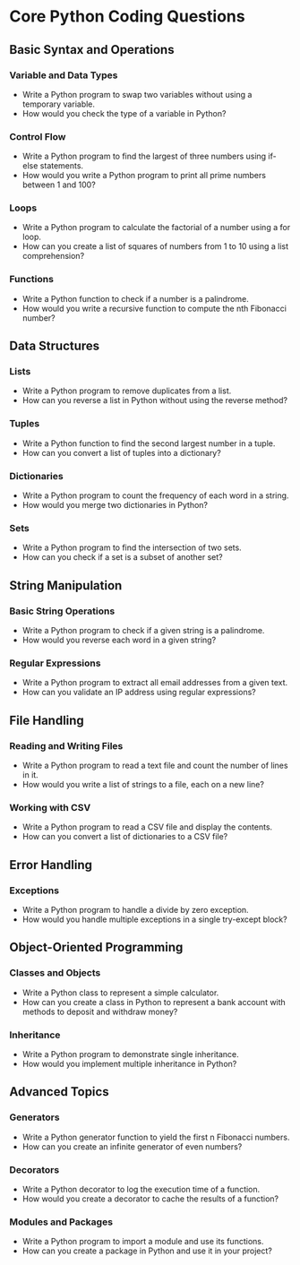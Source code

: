 # Core Python Coding Questions

## Basic Syntax and Operations

### Variable and Data Types
- Write a Python program to swap two variables without using a temporary variable.
- How would you check the type of a variable in Python?

### Control Flow
- Write a Python program to find the largest of three numbers using if-else statements.
- How would you write a Python program to print all prime numbers between 1 and 100?

### Loops
- Write a Python program to calculate the factorial of a number using a for loop.
- How can you create a list of squares of numbers from 1 to 10 using a list comprehension?

### Functions
- Write a Python function to check if a number is a palindrome.
- How would you write a recursive function to compute the nth Fibonacci number?

## Data Structures

### Lists
- Write a Python program to remove duplicates from a list.
- How can you reverse a list in Python without using the reverse method?

### Tuples
- Write a Python function to find the second largest number in a tuple.
- How can you convert a list of tuples into a dictionary?

### Dictionaries
- Write a Python program to count the frequency of each word in a string.
- How would you merge two dictionaries in Python?

### Sets
- Write a Python program to find the intersection of two sets.
- How can you check if a set is a subset of another set?

## String Manipulation

### Basic String Operations
- Write a Python program to check if a given string is a palindrome.
- How would you reverse each word in a given string?

### Regular Expressions
- Write a Python program to extract all email addresses from a given text.
- How can you validate an IP address using regular expressions?

## File Handling

### Reading and Writing Files
- Write a Python program to read a text file and count the number of lines in it.
- How would you write a list of strings to a file, each on a new line?

### Working with CSV
- Write a Python program to read a CSV file and display the contents.
- How can you convert a list of dictionaries to a CSV file?

## Error Handling

### Exceptions
- Write a Python program to handle a divide by zero exception.
- How would you handle multiple exceptions in a single try-except block?

## Object-Oriented Programming

### Classes and Objects
- Write a Python class to represent a simple calculator.
- How can you create a class in Python to represent a bank account with methods to deposit and withdraw money?

### Inheritance
- Write a Python program to demonstrate single inheritance.
- How would you implement multiple inheritance in Python?

## Advanced Topics

### Generators
- Write a Python generator function to yield the first n Fibonacci numbers.
- How can you create an infinite generator of even numbers?

### Decorators
- Write a Python decorator to log the execution time of a function.
- How would you create a decorator to cache the results of a function?

### Modules and Packages
- Write a Python program to import a module and use its functions.
- How can you create a package in Python and use it in your project?
